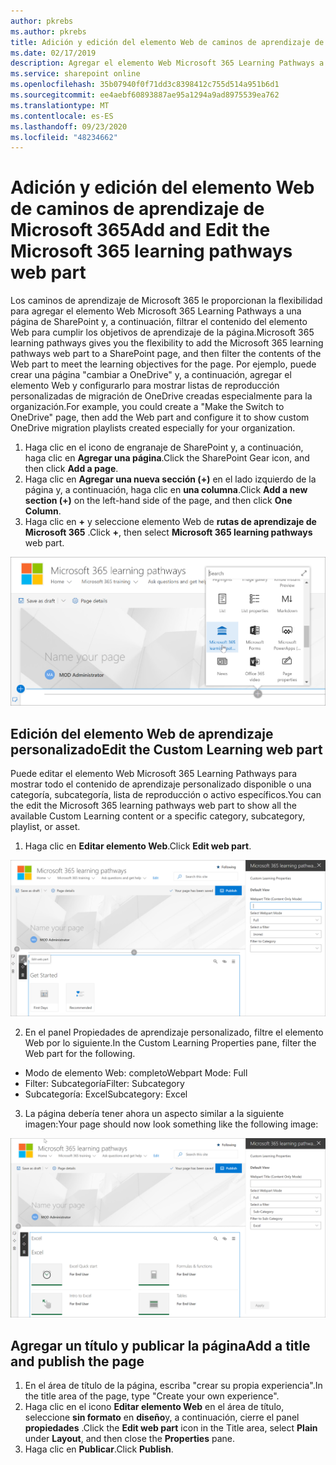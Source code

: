 ```yaml
---
author: pkrebs
ms.author: pkrebs
title: Adición y edición del elemento Web de caminos de aprendizaje de Microsoft 365
ms.date: 02/17/2019
description: Agregar el elemento Web Microsoft 365 Learning Pathways a una página de SharePoint
ms.service: sharepoint online
ms.openlocfilehash: 35b07940f0f71dd3c8398412c755d514a951b6d1
ms.sourcegitcommit: ee4aebf60893887ae95a1294a9ad8975539ea762
ms.translationtype: MT
ms.contentlocale: es-ES
ms.lasthandoff: 09/23/2020
ms.locfileid: "48234662"
---
```

# <a name="add-and-edit-the-microsoft-365-learning-pathways-web-part"></a><span data-ttu-id="af64b-103">Adición y edición del elemento Web de caminos de aprendizaje de Microsoft 365</span><span class="sxs-lookup"><span data-stu-id="af64b-103">Add and Edit the Microsoft 365 learning pathways web part</span></span>

<span data-ttu-id="af64b-104">Los caminos de aprendizaje de Microsoft 365 le proporcionan la flexibilidad para agregar el elemento Web Microsoft 365 Learning Pathways a una página de SharePoint y, a continuación, filtrar el contenido del elemento Web para cumplir los objetivos de aprendizaje de la página.</span><span class="sxs-lookup"><span data-stu-id="af64b-104">Microsoft 365 learning pathways gives you the flexibility to add the Microsoft 365 learning pathways web part to a SharePoint page, and then filter the contents of the Web part to meet the learning objectives for the page.</span></span> <span data-ttu-id="af64b-105">Por ejemplo, puede crear una página "cambiar a OneDrive" y, a continuación, agregar el elemento Web y configurarlo para mostrar listas de reproducción personalizadas de migración de OneDrive creadas especialmente para la organización.</span><span class="sxs-lookup"><span data-stu-id="af64b-105">For example, you could create a "Make the Switch to OneDrive" page, then add the Web part and configure it to show custom OneDrive migration playlists created especially for your organization.</span></span>

1.  <span data-ttu-id="af64b-106">Haga clic en el icono de engranaje de SharePoint y, a continuación, haga clic en **Agregar una página**.</span><span class="sxs-lookup"><span data-stu-id="af64b-106">Click the SharePoint Gear icon, and then click **Add a page**.</span></span>
2.  <span data-ttu-id="af64b-107">Haga clic en **Agregar una nueva sección (+)** en el lado izquierdo de la página y, a continuación, haga clic en **una columna**.</span><span class="sxs-lookup"><span data-stu-id="af64b-107">Click **Add a new section (+)** on the left-hand side of the page, and then click **One Column**.</span></span>
3.  <span data-ttu-id="af64b-108">Haga clic en **+** y seleccione elemento Web de **rutas de aprendizaje de Microsoft 365** .</span><span class="sxs-lookup"><span data-stu-id="af64b-108">Click **+**, then select **Microsoft 365 learning pathways** web part.</span></span> 

![cg-webpartadd.png](media/cg-webpartadd.png)

## <a name="edit-the-custom-learning-web-part"></a><span data-ttu-id="af64b-110">Edición del elemento Web de aprendizaje personalizado</span><span class="sxs-lookup"><span data-stu-id="af64b-110">Edit the Custom Learning web part</span></span>
<span data-ttu-id="af64b-111">Puede editar el elemento Web Microsoft 365 Learning Pathways para mostrar todo el contenido de aprendizaje personalizado disponible o una categoría, subcategoría, lista de reproducción o activo específicos.</span><span class="sxs-lookup"><span data-stu-id="af64b-111">You can the edit the Microsoft 365 learning pathways web part to show all the available Custom Learning content or a specific category, subcategory, playlist, or asset.</span></span> 

1.  <span data-ttu-id="af64b-112">Haga clic en **Editar elemento Web**.</span><span class="sxs-lookup"><span data-stu-id="af64b-112">Click **Edit web part**.</span></span>

![cg-webpartedit.png](media/cg-webpartedit.png)

2. <span data-ttu-id="af64b-114">En el panel Propiedades de aprendizaje personalizado, filtre el elemento Web por lo siguiente.</span><span class="sxs-lookup"><span data-stu-id="af64b-114">In the Custom Learning Properties pane, filter the Web part for the following.</span></span> 

- <span data-ttu-id="af64b-115">Modo de elemento Web: completo</span><span class="sxs-lookup"><span data-stu-id="af64b-115">Webpart Mode: Full</span></span>
- <span data-ttu-id="af64b-116">Filter: Subcategoría</span><span class="sxs-lookup"><span data-stu-id="af64b-116">Filter: Subcategory</span></span>
- <span data-ttu-id="af64b-117">Subcategoría: Excel</span><span class="sxs-lookup"><span data-stu-id="af64b-117">Subcategory: Excel</span></span>

3. <span data-ttu-id="af64b-118">La página debería tener ahora un aspecto similar a la siguiente imagen:</span><span class="sxs-lookup"><span data-stu-id="af64b-118">Your page should now look something like the following image:</span></span> 

![cg-webpartfilter.png](media/cg-webpartfilter.png)

## <a name="add-a-title-and-publish-the-page"></a><span data-ttu-id="af64b-120">Agregar un título y publicar la página</span><span class="sxs-lookup"><span data-stu-id="af64b-120">Add a title and publish the page</span></span>
1. <span data-ttu-id="af64b-121">En el área de título de la página, escriba "crear su propia experiencia".</span><span class="sxs-lookup"><span data-stu-id="af64b-121">In the title area of the page, type "Create your own experience".</span></span>
2. <span data-ttu-id="af64b-122">Haga clic en el icono **Editar elemento Web** en el área de título, seleccione **sin formato** en **diseño**y, a continuación, cierre el panel **propiedades** .</span><span class="sxs-lookup"><span data-stu-id="af64b-122">Click the **Edit web part** icon in the Title area, select **Plain** under **Layout**, and then close the **Properties** pane.</span></span>
3. <span data-ttu-id="af64b-123">Haga clic en **Publicar**.</span><span class="sxs-lookup"><span data-stu-id="af64b-123">Click **Publish**.</span></span>
